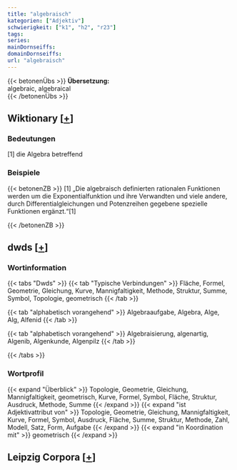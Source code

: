 ```yaml
---
title: "algebraisch"
kategorien: ["Adjektiv"]
schwierigkeit: ["k1", "h2", "r23"]
tags:
series:
mainDornseiffs:
domainDornseiffs:
url: "algebraisch"
---
```


{{< betonenÜbs >}}
**Übersetzung:**  
algebraic, algebraical  
{{< /betonenÜbs >}}

## Wiktionary [[+](https://de.wiktionary.org/wiki/algebraisch)]

### Bedeutungen
[1] die Algebra betreffend  

### Beispiele
{{< betonenZB >}}
[1] „Die algebraisch definierten rationalen Funktionen werden um die Exponentialfunktion und ihre Verwandten und viele andere, durch Differentialgleichungen und Potenzreihen gegebene spezielle Funktionen ergänzt.“[1]  

{{< /betonenZB >}}


## dwds [[+](https://www.dwds.de/wb/algebraisch)]

### Wortinformation
{{< tabs "Dwds" >}}
{{< tab "Typische Verbindungen" >}}
Fläche, Formel, Geometrie, Gleichung, Kurve, Mannigfaltigkeit, Methode, Struktur, Summe, Symbol, Topologie, geometrisch
{{< /tab >}}

{{< tab "alphabetisch vorangehend" >}}
Algebraaufgabe, Algebra, Alge, Alg, Alfenid
{{< /tab >}}

{{< tab "alphabetisch vorangehend" >}}
Algebraisierung, algenartig, Algenib, Algenkunde, Algenpilz
{{< /tab >}}

{{< /tabs >}}

### Wortprofil
{{< expand "Überblick" >}} Topologie, Geometrie, Gleichung, Mannigfaltigkeit, geometrisch, Kurve, Formel, Symbol, Fläche, Struktur, Ausdruck, Methode, Summe {{< /expand >}}
{{< expand "ist Adjektivattribut von" >}} Topologie, Geometrie, Gleichung, Mannigfaltigkeit, Kurve, Formel, Symbol, Ausdruck, Fläche, Summe, Struktur, Methode, Zahl, Modell, Satz, Form, Aufgabe {{< /expand >}}
{{< expand "in Koordination mit" >}} geometrisch {{< /expand >}}

## Leipzig Corpora [[+](https://corpora.uni-leipzig.de/en/res?word=algebraisch&corpusId=deu_newscrawl-public_2018)]

